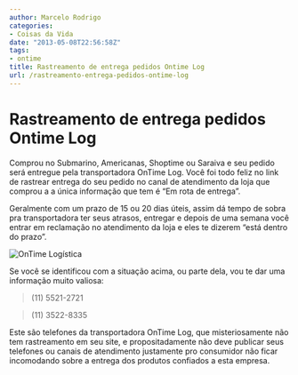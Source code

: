 ```yaml
---
author: Marcelo Rodrigo
categories:
- Coisas da Vida
date: "2013-05-08T22:56:58Z"
tags:
- ontime
title: Rastreamento de entrega pedidos Ontime Log
url: /rastreamento-entrega-pedidos-ontime-log
---
```

# Rastreamento de entrega pedidos Ontime Log

Comprou no Submarino, Americanas, Shoptime ou Saraiva e seu pedido será entregue pela transportadora OnTime Log. Você foi todo feliz no link de rastrear entrega do seu pedido no canal de atendimento da loja que comprou a a única informação que tem é “Em rota de entrega”.

Geralmente com um prazo de 15 ou 20 dias úteis, assim dá tempo de sobra pra transportadora ter seus atrasos, entregar e depois de uma semana você entrar em reclamação no atendimento da loja e eles te dizerem “está dentro do prazo”.

![OnTime Logística](/images/2014/05/ontime-log.webp)

Se você se identificou com a situação acima, ou parte dela, vou te dar uma informação muito valiosa:

> (11) 5521-2721

> (11) 3522-8335

Este são telefones da transportadora OnTime Log, que misteriosamente não tem rastreamento em seu site, e propositadamente não deve publicar seus telefones ou canais de atendimento justamente pro consumidor não ficar incomodando sobre a entrega dos produtos confiados a esta empresa.
